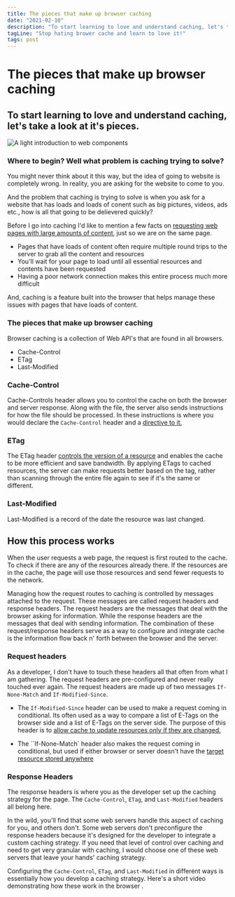 ```yaml
---
title: The pieces that make up browser caching
date: "2021-02-10"
description: "To start learning to love and understand caching, let's take a look at it's pieces and what sort of problems caching is trying to solve when it comes to user asking for a web page."
tagLine: "Stop hating brower cache and learn to love it!"
tags: post
---
```


# The pieces that make up browser caching
## To start learning to love and understand caching, let's take a look at it's pieces.

![A light introduction to web components](https://res.cloudinary.com/tumulty-web-services/image/upload/c_scale,w_750/v1630949949/tumulty.me/legos.jpg)


### Where to begin? Well what problem is caching trying to solve?

You might never think about it this way, but the idea of going to website is completely wrong. In reality, you are asking for the website to come to you.

And the problem that caching is trying to solve is when you ask for a website that has loads and loads of conent such as big pictures, videos, ads etc., how is all that going to be delievered quickly?

Before I go into caching I'd like to mention a few facts on [requesting web pages with large amounts of content](https://web.dev/http-cache/), just so we are on the same page.

- Pages that have loads of content often require multiple round trips to the server to grab all the content and resources
- You'll wait for your page to load until all essential resources and contents have been requested
- Having a poor network connection makes this entire process much more difficult

And,  caching is a feature built into the browser that helps manage these issues with pages that have loads of content.

### The pieces that make up browser caching

Browser caching is a collection of Web API's that are found in all browsers.

- Cache-Control
- ETag
- Last-Modified

### Cache-Control

Cache-Controls header allows you to control the cache on both the browser and server response. Along with the file, the server also sends instructions for how the file should be processed. In these instructions is where you would declare the `Cache-Control` header and a [directive to it.](https://developer.mozilla.org/en-US/docs/Web/HTTP/Headers/Cache-Control#cache_request_directives)

### ETag

The ETag header [controls the version of a resource](https://developer.mozilla.org/en-US/docs/Web/HTTP/Headers/ETag) and enables the cache to be more efficient and save bandwidth. By applying ETags to cached resources, the server can make requests better based on the tag, rather than scanning through the entire file again to see if it's the same or different.

### Last-Modified

Last-Modified is a record of the date the resource was last changed.

## How this process works

When the user requests a web page, the request is first routed to the cache. To check if there are any of the resources already there. If the resources are in the cache, the page will use those resources and send fewer requests to the network.

Managing how the request routes to caching is controlled by messages attached to the request. These messages are called request headers and response headers. The request headers are the messages that deal with the browser asking for information. While the response headers are the messages that deal with sending information. The combination of these request/response headers serve as a way to configure and integrate cache is the information flow back n' forth between the browser and the server.

### Request headers

As a developer, I don't have to touch these headers all that often from what I am gathering. The request headers are pre-configured and never really touched ever again. The request headers are made up of two messages `If-None-Match` and `If-Modified-Since`.

- The `If-Modified-Since` header can be used to make a request coming in conditional. Its often used as a way to compare a list of E-Tags on the browser side and a list of E-Tags on the server side. The purpose of this header is to [allow cache to update resources only if they are changed.](https://www.oreilly.com/library/view/http-the-definitive/1565925092/re30.html)

- The ``If-None-Match` header also makes the request coming in conditional, but used if either browser or server doesn't have the [target resource stored anywhere](https://tools.ietf.org/html/rfc7232#page-14)

### Response Headers

The response headers is where you as the developer set up the caching strategy for the page. The `Cache-Control`, `ETag`, and `Last-Modified` headers all belong here.

In the wild, you'll find that some web servers handle this aspect of caching for you, and others don't. Some web servers don't preconfigure the response headers because it's designed for the developer to integrate a custom caching strategy. If you need that level of control over caching and need to get very granular with caching, I would choose one of these web servers that leave your hands' caching strategy.

Configuring the `Cache-Control`, `ETag`, and `Last-Modified` in different ways is essentially how you develop a caching strategy. Here's a short video demonstrating how these work in the browser .
